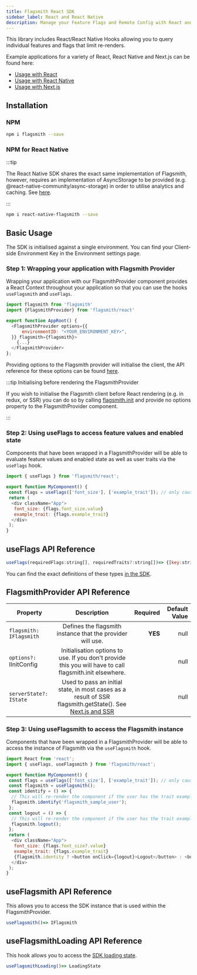 ```yaml
---
title: Flagsmith React SDK
sidebar_label: React and React Native
description: Manage your Feature Flags and Remote Config with React and React Native Hooks.
---
```


This library includes React/React Native Hooks allowing you to query individual features and flags that limit
re-renders.

Example applications for a variety of React, React Native and Next.js can be found here:

- [Usage with React](https://github.com/Flagsmith/flagsmith-js-examples/tree/main/react)
- [Usage with React Native](https://github.com/Flagsmith/flagsmith-js-examples/tree/main/reactnative)
- [Usage with Next.js](https://github.com/Flagsmith/flagsmith-js-examples/tree/main/nextjs)

## Installation

### NPM

```bash
npm i flagsmith --save
```

### NPM for React Native

:::tip

The React Native SDK shares the exact same implementation of Flagsmith, however, requires an implementation of
AsyncStorage to be provided (e.g. @react-native-community/async-storage) in order to utilise analytics and caching. See
[here](/integrating-with-flagsmith/client-side-sdks/javascript#initialisation-options).

:::

```bash
npm i react-native-flagsmith --save
```

## Basic Usage

The SDK is initialised against a single environment. You can find your Client-side Environment Key in the Environment
settings page.

### Step 1: Wrapping your application with Flagsmith Provider

Wrapping your application with our FlagsmithProvider component provides a React Context throughout your application so
that you can use the hooks `useFlagsmith` and `useFlags`.

```javascript
import flagsmith from 'flagsmith'
import {FlagsmithProvider} from 'flagsmith/react'

export function AppRoot() {
  <FlagsmithProvider options={{
      environmentID: "<YOUR_ENVIRONMENT_KEY>",
  }} flagsmith={flagsmith}>
    {...}
  </FlagsmithProvider>
};
```

Providing options to the Flagsmith provider will initialise the client, the API reference for these options can be found
[here](/integrating-with-flagsmith/client-side-sdks/javascript#initialisation-options).

:::tip Initialising before rendering the FlagsmithProvider

If you wish to initialise the Flagsmith client before React rendering (e.g. in redux, or SSR) you can do so by calling
[flagsmith.init](/integrating-with-flagsmith/client-side-sdks/javascript#example-initialising-the-sdk) and provide no options property to the
FlagsmithProvider component.

:::

### Step 2: Using useFlags to access feature values and enabled state

Components that have been wrapped in a FlagsmithProvider will be able to evaluate feature values and enabled state as
well as user traits via the `useFlags` hook.

```javascript
import { useFlags } from 'flagsmith/react';

export function MyComponent() {
 const flags = useFlags(['font_size'], ['example_trait']); // only causes re-render if specified flag values / traits change
 return (
  <div className="App">
   font_size: {flags.font_size.value}
   example_trait: {flags.example_trait}
  </div>
 );
}
```

## useFlags API Reference

```javascript
useFlags(requiredFlags:string[], requiredTraits?:string[])=> {[key:string]: IFlagsmithTrait  or IFlagsmithFeature}
```

You can find the exact definitions of these types
[in the SDK](https://github.com/Flagsmith/flagsmith-js-client/blob/main/types.d.ts).

## FlagsmithProvider API Reference

| Property                 |                                                  Description                                                   | Required | Default Value |
| ------------------------ | :------------------------------------------------------------------------------------------------------------: | -------: | ------------: |
| `flagsmith: IFlagsmith`  |                           Defines the flagsmith instance that the provider will use.                           |  **YES** |          null |
| `options?: ` IInitConfig |    Initialisation options to use. If you don't provide this you will have to call flagsmith.init elsewhere.    |          |          null |
| `serverState?: IState`   | Used to pass an initial state, in most cases as a result of SSR flagsmith.getState(). See [Next.js and SSR](/integrating-with-flagsmith/client-side-sdks/nextjs-and-ssr) |          |          null |

### Step 3: Using useFlagsmith to access the Flagsmith instance

Components that have been wrapped in a FlagsmithProvider will be able to access the instance of Flagsmith via the
`useFlagsmith` hook.

```javascript
import React from 'react';
import { useFlags, useFlagsmith } from 'flagsmith/react';

export function MyComponent() {
 const flags = useFlags(['font_size'], ['example_trait']); // only causes re-render if specified flag values / traits change
 const flagsmith = useFlagsmith();
 const identify = () => {
  // This will re-render the component if the user has the trait example_trait or they have a different feature value for font_size
  flagsmith.identify('flagsmith_sample_user');
 };
 const logout = () => {
  // This will re-render the component if the user has the trait example_trait or they have a different feature value for font_size
  flagsmith.logout();
 };
 return (
  <div className="App">
   font_size: {flags.font_size?.value}
   example_trait: {flags.example_trait}
   {flagsmith.identity ? <button onClick={logout}>Logout</button> : <button onClick={identify}>Identify</button>}
  </div>
 );
}
```

## useFlagsmith API Reference

This allows you to access the SDK instance that is used within the FlagsmithProvider.

```javascript
useFlagsmith()=> IFlagsmith
```

## useFlagsmithLoading API Reference

This hook allows you to access the [SDK loading state](javascript#flagsmith-loading-state).

```javascript
useFlagsmithLoading()=> LoadingState
```
